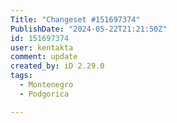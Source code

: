 ```yaml
---
Title: "Changeset #151697374"
PublishDate: "2024-05-22T21:21:50Z"
id: 151697374
user: kentakta
comment: update
created_by: iD 2.29.0
tags:
  - Montenegro
  - Podgorica

---
```

